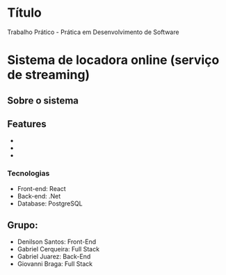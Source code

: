 # Título
Trabalho Prático - Prática em Desenvolvimento de Software

# Sistema de locadora online (serviço de streaming)

## Sobre o sistema

## Features
-
-
-

### Tecnologias
- Front-end: React
- Back-end: .Net
- Database: PostgreSQL

## Grupo:
- Denilson Santos: Front-End
- Gabriel Cerqueira: Full Stack
- Gabriel Juarez: Back-End
- Giovanni Braga: Full Stack
